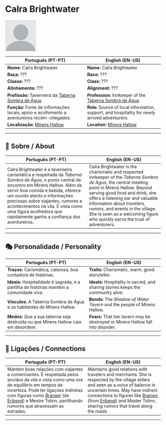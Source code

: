# Calra Brightwater

![Calra Brightwater](docs/assets/npc/npc_blank.png)

| **Português (PT-PT)** | **English (EN-US)** |
| --------------------- | ------------------- |
| **Nome:** Calra Brightwater | **Name:** Calra Brightwater |
| **Raça:** ??? | **Race:** ??? |
| **Classe:** ??? | **Class:** ??? |
| **Alinhamento:** ??? | **Alignment:** ??? |
| **Profissão:** Taverneira da [Taberna Sombra de Água](taberna_sombra_de_agua.md) | **Profession:** Innkeeper of the [Taberna Sombra de Água](taberna_sombra_de_agua.md) |
| **Função:** Fonte de informações locais, apoio e acolhimento a aventureiros recém-chegados. | **Role:** Source of local information, support, and hospitality for newly arrived adventurers. |
| **Localização:** [Mirens Hallow](mirens_hallow.md) | **Location:** [Mirens Hallow](mirens_hallow.md) |

---

## 📖 Sobre / About

| **Português (PT-PT)** | **English (EN-US)** |
| --------------------- | ------------------- |
| Calra Brightwater é a taverneira carismática e respeitada da *Taberna Sombra de Água*, o ponto central de encontro em Mirens Hallow. Além de servir boa comida e bebida, oferece um ouvido atento e informações preciosas sobre viajantes, rumores e acontecimentos na vila. É vista como uma figura acolhedora que rapidamente ganha a confiança dos aventureiros. | Calra Brightwater is the charismatic and respected innkeeper of the *Taberna Sombra de Água*, the central meeting point in Mirens Hallow. Beyond serving good food and drink, she offers a listening ear and valuable information about travelers, rumors, and events in the village. She is seen as a welcoming figure who quickly earns the trust of adventurers. |

---

## 🎭 Personalidade / Personality

| **Português (PT-PT)** | **English (EN-US)** |
| --------------------- | ------------------- |
| **Traços:** Carismática, calorosa, boa contadora de histórias. | **Traits:** Charismatic, warm, good storyteller. |
| **Ideais:** Hospitalidade é sagrada, e a partilha de histórias mantém a comunidade viva. | **Ideals:** Hospitality is sacred, and sharing stories keeps the community alive. |
| **Vínculos:** A Taberna Sombra de Água e os habitantes de Mirens Hallow. | **Bonds:** The *Shadow of Water Tavern* and the people of Mirens Hallow. |
| **Medos:** Que a sua taberna seja destruída ou que Mirens Hallow caia em desordem. | **Fears:** That her tavern may be destroyed or Mirens Hallow fall into disorder. |

---

## 🔗 Ligações / Connections

| **Português (PT-PT)**                                                                                                                                                                                                                                                                                           | **English (EN-US)**                                                                                                                                                                                                                                                                                              |
| --------------------------------------------------------------------------------------------------------------------------------------------------------------------------------------------------------------------------------------------------------------------------------------------------------------- | ---------------------------------------------------------------------------------------------------------------------------------------------------------------------------------------------------------------------------------------------------------------------------------------------------------------- |
| Mantém boas relações com viajantes e comerciantes. É respeitada pelos anciãos da vila e vista como uma voz de equilíbrio em tempos de incerteza. Pode ter ligações indiretas com figuras como [Branwir](branwir.md) (de [Eribend](eribend.md)) e Mestre Tolinn, partilhando rumores que atravessam as estradas. | Maintains good relations with travelers and merchants. She is respected by the village elders and seen as a voice of balance in uncertain times. May have indirect connections to figures like [Branwir](branwir.md) (from [Eribend](eribend.md)) and Master Tolinn, sharing rumors that travel along the roads. |

---
